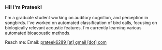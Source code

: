 ### Hi! I'm Prateek!

<!--
**prateek754/prateek754** is a ✨ _special_ ✨ repository because its `README.md` (this file) appears on your GitHub profile.

Here are some ideas to get you started:

- 🔭 I’m currently working on ...
- 🌱 I’m currently learning ...
- 👯 I’m looking to collaborate on ...
- 🤔 I’m looking for help with ...
- 💬 Ask me about ...
- 📫 How to reach me: ...
- 😄 Pronouns: ...
- ⚡ Fun fact: ...
-->
I'm a graduate student working on auditory cognition, and perception in songbirds. 
I've worked on automated classification of bird calls, focusing on biologically relevant acoustic features. I'm currently learning various automated bioacoustic methods. 

Reach me:
Email: [prateek6289 [at] gmail [dot] com](mailto:prateek6289@gmail.com) 
